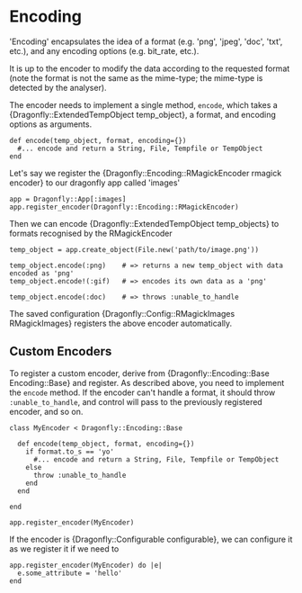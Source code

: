 Encoding
========

'Encoding' encapsulates the idea of a format (e.g. 'png', 'jpeg', 'doc', 'txt', etc.), and any encoding options
(e.g. bit_rate, etc.).

It is up to the encoder to modify the data according to the requested format (note the format is not the same as the mime-type;
the mime-type is detected by the analyser).

The encoder needs to implement a single method, `encode`, which takes a {Dragonfly::ExtendedTempObject temp_object}, a format, and encoding options as arguments.

    def encode(temp_object, format, encoding={})
      #... encode and return a String, File, Tempfile or TempObject
    end

Let's say we register the {Dragonfly::Encoding::RMagickEncoder rmagick encoder} to our dragonfly app called 'images'

    app = Dragonfly::App[:images]
    app.register_encoder(Dragonfly::Encoding::RMagickEncoder)

Then we can encode {Dragonfly::ExtendedTempObject temp_objects} to formats recognised by the RMagickEncoder

    temp_object = app.create_object(File.new('path/to/image.png'))

    temp_object.encode(:png)    # => returns a new temp_object with data encoded as 'png'
    temp_object.encode!(:gif)   # => encodes its own data as a 'png'

    temp_object.encode(:doc)    # => throws :unable_to_handle

The saved configuration {Dragonfly::Config::RMagickImages RMagickImages} registers the above encoder automatically.

Custom Encoders
---------------

To register a custom encoder, derive from {Dragonfly::Encoding::Base Encoding::Base} and register.
As described above, you need to implement the `encode` method.
If the encoder can't handle a format, it should throw `:unable_to_handle`, and control will pass to the previously
registered encoder, and so on.

    class MyEncoder < Dragonfly::Encoding::Base
    
      def encode(temp_object, format, encoding={})
        if format.to_s == 'yo'
          #... encode and return a String, File, Tempfile or TempObject
        else
          throw :unable_to_handle
        end
      end
    
    end
    
    app.register_encoder(MyEncoder)

If the encoder is {Dragonfly::Configurable configurable}, we can configure it as we register it if we need to

    app.register_encoder(MyEncoder) do |e|
      e.some_attribute = 'hello'
    end
